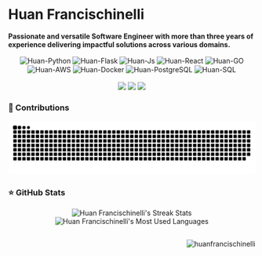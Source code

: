 # Huan Francischinelli
**Passionate and versatile Software Engineer with more than three years of experience delivering impactful solutions across various domains.**

<div align="center" >
  <img align="center" alt="Huan-Python" height="30" width="40" src="https://cdn.jsdelivr.net/gh/devicons/devicon@latest/icons/python/python-original.svg">
  <img align="center" alt="Huan-Flask" height="30" width="40" src="https://cdn.jsdelivr.net/gh/devicons/devicon@latest/icons/flask/flask-original.svg">
  <img align="center" alt="Huan-Js" height="30" width="40" src="https://cdn.jsdelivr.net/gh/devicons/devicon@latest/icons/javascript/javascript-plain.svg">
  <img align="center" alt="Huan-React" height="30" width="40" src="https://cdn.jsdelivr.net/gh/devicons/devicon@latest/icons/react/react-original.svg">
  <img align="center" alt="Huan-GO" height="30" width="40" src="https://cdn.jsdelivr.net/gh/devicons/devicon@latest/icons/go/go-original.svg" />
  <img align="center" alt="Huan-AWS" height="30" width="40" src="https://cdn.jsdelivr.net/gh/devicons/devicon@latest/icons/amazonwebservices/amazonwebservices-plain-wordmark.svg" />
  <img align="center" alt="Huan-Docker" height="30" width="40" src="https://cdn.jsdelivr.net/gh/devicons/devicon@latest/icons/docker/docker-original-wordmark.svg" />
  <img align="center" alt="Huan-PostgreSQL" height="30" width="40" src="https://cdn.jsdelivr.net/gh/devicons/devicon@latest/icons/postgresql/postgresql-original.svg" />
  <img align="center" alt="Huan-SQL" height="30" width="40" src="https://cdn.jsdelivr.net/gh/devicons/devicon@latest/icons/azuresqldatabase/azuresqldatabase-original.svg" />
</div>

<br>

<div align="center">
  <a href="mailto:huan.francischinelli@gmail.com"><img src="https://img.shields.io/badge/Gmail-333333?style=for-the-badge&logo=gmail&logoColor=red" /></a>
  <a href="https://linkedin.com/in/huanfrancischinelli"><img src="https://img.shields.io/badge/LinkedIn-0077B5?style=for-the-badge&logo=linkedin&logoColor=white" /></a>
  <a href="https://instagram.com/huan.francischinelli"><img src="https://img.shields.io/badge/-Instagram-%23E4405F?style=for-the-badge&logo=instagram&logoColor=white"></a>
</div>

### 🐍 Contributions
<picture>
  <source media="(prefers-color-scheme: dark)" srcset="https://raw.githubusercontent.com/huanfrancischinelli/huanfrancischinelli/output/github-snake-dark.svg">
  <source media="(prefers-color-scheme: light)" srcset="https://raw.githubusercontent.com/huanfrancischinelli/huanfrancischinelli/output/github-snake.svg">
  <img alt="snake eating my contributions" src="https://raw.githubusercontent.com/huanfrancischinelli/huanfrancischinelli/output/github-snake.svg">
</picture>

### ⭐ GitHub Stats
<div align="center"> 
  <img alt="Huan Francischinelli's Streak Stats" src="https://github-streak-stats-huanfrancischinelli.vercel.app/?user=huanfrancischinelli&mode=daily&count_private=true&theme=radical&border_radius=10&card_width=500&card_heigth=200"/>
</div>
<div align="center"> 
  <img alt="Huan Francischinelli's Most Used Languages" src="https://github-stats-huanfrancischinelli.vercel.app/api/top-langs/?username=huanfrancischinelli&theme=radical&card_width=500&card_heigth=200"/>
</div>
<!-- <div align="center"> 
  <img alt="Huan Francischinelli's Commit Stats" src="https://github-stats-huanfrancischinelli.vercel.app/api?username=huanfrancischinelli&theme=radical&hide=contribs,prs,stars,issues&show_icons=true&card_width=400&hide_title=true&hide_rank=true"/>
</div> -->

##
<!-- 
<div align="center">
  <a href='https://ko-fi.com/huanfrancischinelli' target='_blank'>
    <img height='64' style='border:0px;height:64px;' src='https://storage.ko-fi.com/cdn/kofi5.png?v=3' border='0' alt='Buy Me a Coffee at ko-fi.com' />
  </a>
</div>
-->
<p align="right">
  <img src="https://komarev.com/ghpvc/?username=huanfrancischinelli&label=Profile%20views&color=FA418D&style=for-the-badge" alt="huanfrancischinelli" />
</p>

<!--
**huanfrancischinelli/huanfrancischinelli** is a ✨ _special_ ✨ repository because its `README.md` (this file) appears on your GitHub profile.

Here are some ideas to get you started:

- 🔭 I’m currently working on ...
- 🌱 I’m currently learning ...
- 👯 I’m looking to collaborate on ...
- 🤔 I’m looking for help with ...
- 💬 Ask me about ...
- 📫 How to reach me: ...
- 😄 Pronouns: ...
- ⚡ Fun fact: ...
-->
